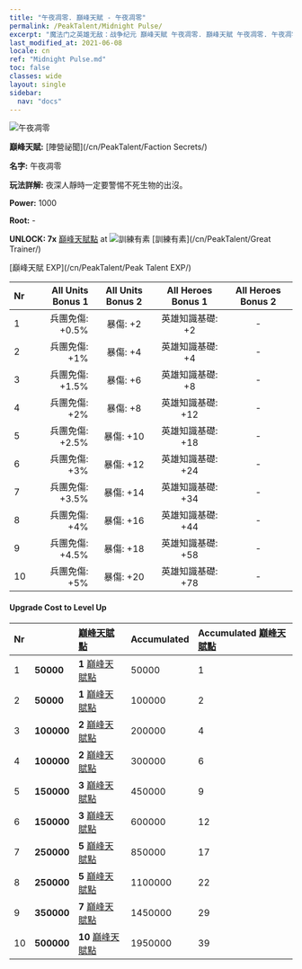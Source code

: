 ```yaml
---
title: "午夜凋零. 巔峰天賦 - 午夜凋零"
permalink: /PeakTalent/Midnight Pulse/
excerpt: "魔法门之英雄无敌：战争纪元 巔峰天賦 午夜凋零. 巔峰天賦 午夜凋零. 午夜凋零"
last_modified_at: 2021-06-08
locale: cn
ref: "Midnight Pulse.md"
toc: false
classes: wide
layout: single
sidebar:
  nav: "docs"
---
```


  ![午夜凋零](/images/pt/talent_3009.png)

  **巔峰天賦:** [陣營祕聞](/cn/PeakTalent/Faction Secrets/)

  **名字:** 午夜凋零

  **玩法詳解:** 夜深人靜時一定要警惕不死生物的出沒。

  **Power:** 1000

  **Root:** -

  **UNLOCK: 7x** [巔峰天賦點](/cn/Items/con_934/) at ![訓練有素](/images/pt/talent_3001.png) [訓練有素](/cn/PeakTalent/Great Trainer/)

  [巔峰天賦 EXP](/cn/PeakTalent/Peak Talent EXP/)

  | Nr | All Units Bonus 1 | All Units Bonus 2 | All Heroes Bonus 1 | All Heroes Bonus 2 |
  |:---|--------------:|:-------------:|:-------------:|:-------------:|
  | 1 | 兵團免傷: +0.5% | 暴傷: +2 | 英雄知識基礎: +2 | - |
  | 2 | 兵團免傷: +1% | 暴傷: +4 | 英雄知識基礎: +4 | - |
  | 3 | 兵團免傷: +1.5% | 暴傷: +6 | 英雄知識基礎: +8 | - |
  | 4 | 兵團免傷: +2% | 暴傷: +8 | 英雄知識基礎: +12 | - |
  | 5 | 兵團免傷: +2.5% | 暴傷: +10 | 英雄知識基礎: +18 | - |
  | 6 | 兵團免傷: +3% | 暴傷: +12 | 英雄知識基礎: +24 | - |
  | 7 | 兵團免傷: +3.5% | 暴傷: +14 | 英雄知識基礎: +34 | - |
  | 8 | 兵團免傷: +4% | 暴傷: +16 | 英雄知識基礎: +44 | - |
  | 9 | 兵團免傷: +4.5% | 暴傷: +18 | 英雄知識基礎: +58 | - |
  | 10 | 兵團免傷: +5% | 暴傷: +20 | 英雄知識基礎: +78 | - |


#### Upgrade Cost to Level Up

  | Nr | <i class="fas fa-coins"/> | [巔峰天賦點](/cn/Items/con_934/) | Accumulated <i class="fas fa-coins"/> | Accumulated [巔峰天賦點](/cn/Items/con_934/) |
  |:---|:--------------|:-------------|:-------------|:-------------|
  | 1 | **50000** | **1** [巔峰天賦點](/cn/Items/con_934/) | 50000 | 1 |
  | 2 | **50000** | **1** [巔峰天賦點](/cn/Items/con_934/) | 100000 | 2 |
  | 3 | **100000** | **2** [巔峰天賦點](/cn/Items/con_934/) | 200000 | 4 |
  | 4 | **100000** | **2** [巔峰天賦點](/cn/Items/con_934/) | 300000 | 6 |
  | 5 | **150000** | **3** [巔峰天賦點](/cn/Items/con_934/) | 450000 | 9 |
  | 6 | **150000** | **3** [巔峰天賦點](/cn/Items/con_934/) | 600000 | 12 |
  | 7 | **250000** | **5** [巔峰天賦點](/cn/Items/con_934/) | 850000 | 17 |
  | 8 | **250000** | **5** [巔峰天賦點](/cn/Items/con_934/) | 1100000 | 22 |
  | 9 | **350000** | **7** [巔峰天賦點](/cn/Items/con_934/) | 1450000 | 29 |
  | 10 | **500000** | **10** [巔峰天賦點](/cn/Items/con_934/) | 1950000 | 39 |
